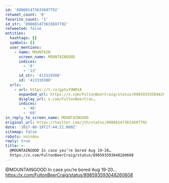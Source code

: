 ```yaml
---
id: '898601473633697792'
retweet_count: '0'
favorite_count: '1'
id_str: '898601473633697792'
retweeted: false
entities:
  hashtags: []
  symbols: []
  user_mentions:
    - name: MOUNTAIN
      screen_name: MOUNTAINGOOD
      indices:
        - '0'
        - '13'
      id_str: '413319380'
      id: '413319380'
  urls:
    - url: https://t.co/gptufUWOtA
      expanded_url: https://x.com/FultonBeerCraig/status/898593593048260608
      display_url: x.com/FultonBeerCrai…
      indices:
        - '46'
        - '69'
in_reply_to_screen_name: MOUNTAINGOOD
original_url: https://twitter.com/jth/status/898601473633697792
date: '2017-08-18T17:44:21.000Z'
sitemap: false
robots: noindex
reply: true
title: >-
  @MOUNTAINGOOD In case you’re bored Aug 19-20…
  https://x.com/FultonBeerCraig/status/898593593048260608
---
```


@MOUNTAINGOOD In case you’re bored Aug 19-20… https://x.com/FultonBeerCraig/status/898593593048260608